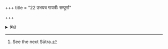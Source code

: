 +++
title = "22 उभयत्र गायत्रीः सम्पूर्णा"

+++

<details><summary>थिते</summary>

22. In both of these he should give sacrificial gifts (cows) equal to (the number of syllables in) Gāyatri (metre[^1].)  

[^1]: See the next Sūtra.  
</details>
